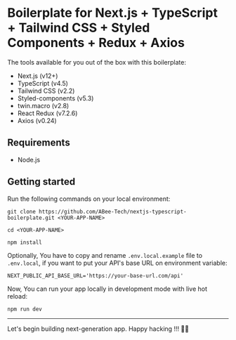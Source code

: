 # Boilerplate for Next.js + TypeScript + Tailwind CSS + Styled Components + Redux + Axios

The tools available for you out of the box with this boilerplate:

- Next.js (v12+)
- TypeScript (v4.5)
- Tailwind CSS (v2.2)
- Styled-components (v5.3)
- twin.macro (v2.8)
- React Redux (v7.2.6)
- Axios (v0.24)

## Requirements

- Node.js

## Getting started

Run the following commands on your local environment:

```
git clone https://github.com/ABee-Tech/nextjs-typescript-boilerplate.git <YOUR-APP-NAME>

cd <YOUR-APP-NAME>

npm install
```

Optionally, You have to copy and rename `.env.local.example` file to `.env.local`, if you want to put your API's base URL on environment variable:

```
NEXT_PUBLIC_API_BASE_URL='https://your-base-url.com/api'
```

Now, You can run your app locally in development mode with live hot reload:

```
npm run dev
```

---

Let's begin building next-generation app. Happy hacking !!! 🧑‍💻
